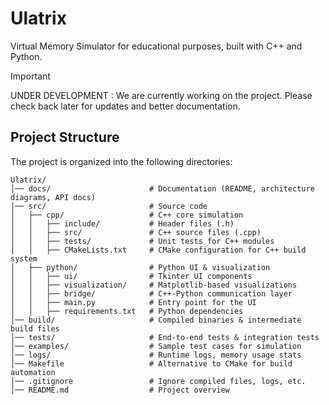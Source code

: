 # Ulatrix
Virtual Memory Simulator for educational purposes, built with C++ and Python.

> [!IMPORTANT]  
> UNDER DEVELOPMENT :
We are currently working on the project. Please check back later for updates and better documentation.

## Project Structure
The project is organized into the following directories:
```
Ulatrix/
│── docs/                      # Documentation (README, architecture diagrams, API docs)
│── src/                       # Source code
│   ├── cpp/                   # C++ core simulation
│   │   ├── include/           # Header files (.h)
│   │   ├── src/               # C++ source files (.cpp)
│   │   ├── tests/             # Unit tests for C++ modules
│   │   ├── CMakeLists.txt     # CMake configuration for C++ build system
│   ├── python/                # Python UI & visualization
│   │   ├── ui/                # Tkinter UI components
│   │   ├── visualization/     # Matplotlib-based visualizations
│   │   ├── bridge/            # C++-Python communication layer
│   │   ├── main.py            # Entry point for the UI
│   │   ├── requirements.txt   # Python dependencies
│── build/                     # Compiled binaries & intermediate build files
│── tests/                     # End-to-end tests & integration tests
│── examples/                  # Sample test cases for simulation
│── logs/                      # Runtime logs, memory usage stats
│── Makefile                   # Alternative to CMake for build automation
│── .gitignore                 # Ignore compiled files, logs, etc.
│── README.md                  # Project overview
```


